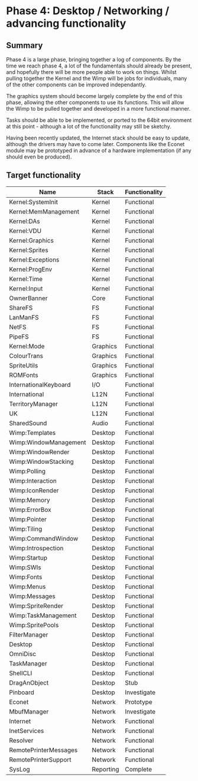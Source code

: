 # Phase 4: Desktop / Networking / advancing functionality

## Summary

Phase 4 is a large phase, bringing together a log of components.
By the time we reach phase 4, a lot of the fundamentals should
already be present, and hopefully there will be more people
able to work on things. Whilst pulling together the Kernel and
the Wimp will be jobs for individuals, many of the other
components can be improved independantly.

The graphics system should become largely complete by the end
of this phase, allowing the other components to use its functions.
This will allow the Wimp to be pulled together and developed in
a more functional manner.

Tasks should be able to be implemented, or ported to the 64bit
environment at this point - although a lot of the functionality
may still be sketchy.

Having been recently updated, the Internet stack should be easy
to update, although the drivers may have to come later. Components
like the Econet module may be prototyped in advance of a hardware
implementation (if any should even be produced).

## Target functionality


| Name                      | Stack          | Functionality |
|---------------------------|----------------|---------------|
| Kernel:SystemInit         | Kernel         | Functional |
| Kernel:MemManagement      | Kernel         | Functional |
| Kernel:DAs                | Kernel         | Functional |
| Kernel:VDU                | Kernel         | Functional |
| Kernel:Graphics           | Kernel         | Functional |
| Kernel:Sprites            | Kernel         | Functional |
| Kernel:Exceptions         | Kernel         | Functional |
| Kernel:ProgEnv            | Kernel         | Functional |
| Kernel:Time               | Kernel         | Functional |
| Kernel:Input              | Kernel         | Functional |
| OwnerBanner               | Core           | Functional |
| ShareFS                   | FS             | Functional |
| LanManFS                  | FS             | Functional |
| NetFS                     | FS             | Functional |
| PipeFS                    | FS             | Functional |
| Kernel:Mode               | Graphics       | Functional |
| ColourTrans               | Graphics       | Functional |
| SpriteUtils               | Graphics       | Functional |
| ROMFonts                  | Graphics       | Functional |
| InternationalKeyboard     | I/O            | Functional |
| International             | L12N           | Functional |
| TerritoryManager          | L12N           | Functional |
| UK                        | L12N           | Functional |
| SharedSound               | Audio          | Functional |
| Wimp:Templates            | Desktop        | Functional |
| Wimp:WindowManagement     | Desktop        | Functional |
| Wimp:WindowRender         | Desktop        | Functional |
| Wimp:WindowStacking       | Desktop        | Functional |
| Wimp:Polling              | Desktop        | Functional |
| Wimp:Interaction          | Desktop        | Functional |
| Wimp:IconRender           | Desktop        | Functional |
| Wimp:Memory               | Desktop        | Functional |
| Wimp:ErrorBox             | Desktop        | Functional |
| Wimp:Pointer              | Desktop        | Functional |
| Wimp:Tiling               | Desktop        | Functional |
| Wimp:CommandWindow        | Desktop        | Functional |
| Wimp:Introspection        | Desktop        | Functional |
| Wimp:Startup              | Desktop        | Functional |
| Wimp:SWIs                 | Desktop        | Functional |
| Wimp:Fonts                | Desktop        | Functional |
| Wimp:Menus                | Desktop        | Functional |
| Wimp:Messages             | Desktop        | Functional |
| Wimp:SpriteRender         | Desktop        | Functional |
| Wimp:TaskManagement       | Desktop        | Functional |
| Wimp:SpritePools          | Desktop        | Functional |
| FilterManager             | Desktop        | Functional |
| Desktop                   | Desktop        | Functional |
| OmniDisc                  | Desktop        | Functional |
| TaskManager               | Desktop        | Functional |
| ShellCLI                  | Desktop        | Functional |
| DragAnObject              | Desktop        | Stub |
| Pinboard                  | Desktop        | Investigate |
| Econet                    | Network        | Prototype |
| MbufManager               | Network        | Investigate |
| Internet                  | Network        | Functional |
| InetServices              | Network        | Functional |
| Resolver                  | Network        | Functional |
| RemotePrinterMessages     | Network        | Functional |
| RemotePrinterSupport      | Network        | Functional |
| SysLog                    | Reporting      | Complete |

<!-- Charts go here -->
